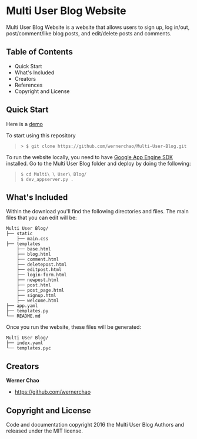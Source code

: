 # Multi User Blog Website

Multi User Blog Website is a website that allows users to sign up,
log in/out, post/comment/like blog posts, and edit/delete posts and comments.

## Table of Contents
- Quick Start
- What's Included
- Creators
- References
- Copyright and License

## Quick Start

Here is a [demo](https://multi-user-blog-145402.appspot.com/)

To start using this repository

>  ```> $ git clone https://github.com/wernerchao/Multi-User-Blog.git```

To run the website locally, you need to have [Google App Engine SDK](https://cloud.google.com/appengine/downloads#Google_App_Engine_SDK_for_Python) installed.
Go to the Multi User Blog folder and deploy by doing the following:

> ```
> $ cd Multi\ \ User\ Blog/
> $ dev_appserver.py .
> ```

## What's Included

Within the download you'll find the following directories and files. 
The main files that you can edit will be:

```
Multi User Blog/
├── static
    ├── main.css
├── templates
    ├── base.html
    ├── blog.html
    ├── comment.html
    ├── deletepost.html
    ├── editpost.html
    ├── login-form.html
    ├── newpost.html
    ├── post.html
    ├── post_page.html
    ├── signup.html
    ├── welcome.html
├── app.yaml
├── templates.py
└── README.md
```

Once you run the website, these files will be generated:

```
Multi User Blog/
├── index.yaml
└── templates.pyc
```

## Creators

**Werner Chao**

- <https://github.com/wernerchao>

## Copyright and License

Code and documentation copyright 2016 the Multi User Blog
Authors and released under the MIT license.

